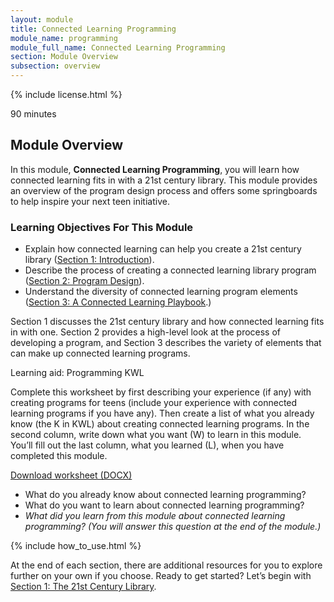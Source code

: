 ```yaml
---
layout: module
title: Connected Learning Programming
module_name: programming
module_full_name: Connected Learning Programming
section: Module Overview
subsection: overview
---
```


{% include license.html %}

<p class="time">90 minutes</p>

## Module Overview

<p class="summary">In this module, <b>Connected Learning Programming</b>, you will learn how connected learning fits in with a 21st century library. This module provides an overview of the program design process and offers some springboards to help inspire your next teen initiative. </p>


### Learning Objectives For This Module

<ul class="fancy">
	<li>Explain how connected learning can help you create a 21st century library (<a href="section-1.html">Section 1: Introduction</a>).</li>
	<li>Describe the process of creating a connected learning library program (<a href="section-2.html">Section 2: Program Design</a>).</li>
	<li>Understand the diversity of connected learning program elements (<a href="section-3.html">Section 3: A Connected Learning Playbook</a>.)</li>
</ul>

Section 1 discusses the 21st century library and how connected learning fits in with one. Section 2 provides a high-level look at the process of developing a program, and Section 3 describes the variety of elements that can make up connected learning programs.

<div class="reflection">
	<p><span class="box-title">Learning aid: Programming KWL</span></p>
	<p>Complete this worksheet by first describing your experience (if any) with creating programs for teens (include your experience with connected learning programs if you have any). Then create a list of what you already know (the K in KWL) about creating connected learning programs. In the second column, write down what you want (W) to learn in this module. You’ll fill out the last column, what you learned (L), when you have completed this module.</p>
	<p class="word_download"><a href="docs/programming_kwl.docx">Download worksheet (DOCX)</a></p>
	<ul>
		<li>What do you already know about connected learning programming?</li>
		<li>What do you want to learn about connected learning programming?</li>
		<li><i>What did you learn from this module about connected learning programming? (You will answer this question at the end of the module.)</i></li>
	</ul>
</div>

{% include how_to_use.html %}

At the end of each section, there are additional resources for you to explore further on your own if you choose.
Ready to get started? Let’s begin with <a href="section-1.html">Section 1: The 21st Century Library</a>.
